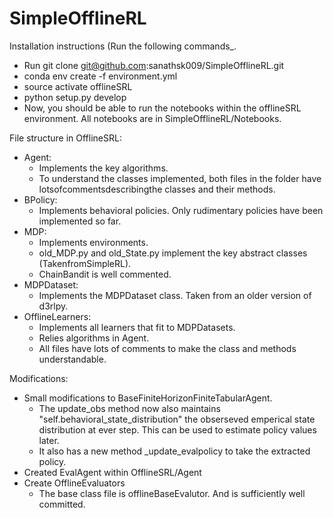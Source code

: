 # SimpleOfflineRL

Installation instructions (Run the following commands_.
- Run git clone git@github.com:sanathsk009/SimpleOfflineRL.git
- conda env create -f environment.yml
- source activate offlineSRL
- python setup.py develop
- Now, you should be able to run the notebooks within the offlineSRL environment. All notebooks are in SimpleOfflineRL/Notebooks.

File structure in OfflineSRL:
- Agent:
  - Implements the key algorithms.
  - To understand the classes implemented, both files in the folder have lotsofcommentsdescribingthe classes and their methods.
- BPolicy:
  - Implements behavioral policies. Only rudimentary policies have been implemented so far.
- MDP:
  - Implements environments.
  - old_MDP.py and old_State.py implement the key abstract classes (TakenfromSimpleRL). 
  - ChainBandit is well commented.
- MDPDataset:
  - Implements the MDPDataset class. Taken from an older version of d3rlpy.
- OfflineLearners:
  - Implements all learners that fit to MDPDatasets.
  - Relies algorithms in Agent.
  - All files have lots of comments to make the class and methods understandable.
  
  
Modifications:
- Small modifications to BaseFiniteHorizonFiniteTabularAgent.
  - The update_obs method now also maintains "self.behavioral_state_distribution" the obserseved emperical state distribution at ever step. This can be used to estimate policy values later.
  - It also has a new method _update_evalpolicy to take the extracted policy.
- Created EvalAgent within OfflineSRL/Agent
- Create OfflineEvaluators
  - The base class file is offlineBaseEvalutor. And is sufficiently well committed.
